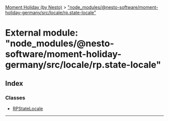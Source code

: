 [Moment Holiday (by Nesto)](../README.md) > ["node_modules/@nesto-software/moment-holiday-germany/src/locale/rp.state-locale"](../modules/_node_modules__nesto_software_moment_holiday_germany_src_locale_rp_state_locale_.md)

# External module: "node_modules/@nesto-software/moment-holiday-germany/src/locale/rp.state-locale"

## Index

### Classes

* [RPStateLocale](../classes/_node_modules__nesto_software_moment_holiday_germany_src_locale_rp_state_locale_.rpstatelocale.md)

---

